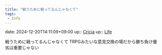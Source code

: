 ```yaml
---
title: "戦うために戦ってるんじゃなくて"
tags:
 - Info
---
```


date: 2024-12-20T14:11:09+09:00
up:: [Cricia](../Bar/Novel/Nacaria/Cricia.md)
up:: [Life](../Bar/Novel/Chaos/Life.md)

戦うために戦ってるんじゃなくて
TRPGみたいな意見交換の場だから勝ち負け優劣は重要じゃない